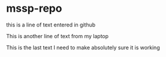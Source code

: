 # mssp-repo


this is a line of text entered in github

This is another line of text from my laptop

This is the last text I need to make absolutely sure it is working

